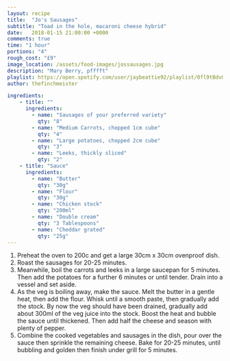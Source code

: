 ```yaml
---
layout: recipe
title:  "Jo's Sausages"
subtitle: "Toad in the hole, macaroni cheese hybrid"
date:   2018-01-15 21:00:00 +0000
comments: true
time: "1 hour"
portions: "4"
rough_cost: "£9"
image_location: /assets/food-images/jossausages.jpg
description: "Mary Berry, pfffft"
playlist: https://open.spotify.com/user/jaybeattie92/playlist/0fl9tBdvQbObUre4IG8cXy
author: thefinchmeister

ingredients:
    - title: ""
      ingredients:
        - name: "Sausages of your preferred variety"
          qty: "8"
        - name: "Medium Carrots, chopped 1cm cube"
          qty: "4"
        - name: "Large potatoes, chopped 2cm cube"
          qty: "3"
        - name: "Leeks, thickly sliced"
          qty: "2"
    - title: "Sauce"
      ingredients:
        - name: "Butter"
          qty: "30g"
        - name: "Flour"
          qty: "30g"
        - name: "Chicken stock"
          qty: "200ml"
        - name: "Double cream"
          qty: "3 Tablespoons"
        - name: "Cheddar grated"
          qty: "25g"
---
```

1. Preheat the oven to 200c and get a large 30cm x 30cm ovenproof dish.
2. Roast the sausages for 20-25 minutes.
3. Meanwhile, boil the carrots and leeks in a large saucepan for 5 minutes.
Then add the potatoes for a further 6 minutes or until tender. 
Drain into a vessel and set aside.
4. As the veg is boiling away, make the sauce. Melt the butter in a gentle heat,
then add the flour. Whisk until a smooth paste, then gradually add the stock.
By now the veg should have been drained, gradually add about 300ml of the veg
juice into the stock. Boost the heat and bubble the sauce until thickened. Then add
half the cheese and season with plenty of pepper.
5. Combine the cooked vegetables and sausages in the dish, pour over the sauce then
sprinkle the remaining cheese. Bake for 20-25 minutes, until bubbling and golden
then finish under grill for 5 minutes.